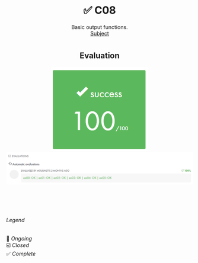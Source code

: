 # <h1 align="center"> :white_check_mark: C08</h1>
<p align="center">
Basic output functions.<br>
<a href="../Resources/Subjects/en.subject_C08.pdf">Subject</a>
</p>

# <h2 align="center"> Evaluation </h1>
<p align="center">
<a><img src="../Resources/Evals/grade_C08.png" alt="evaluation2" class="centerImage"/></a><br />
<a><img src="../Resources/Evals/grades_C08.png" alt="evaluation" width=1000 class="centerImage"/></a><br />
</p>

<br>
<br>
<br>

###### Legend
:black_square_button: _Ongoing_<br />
:ballot_box_with_check: _Closed_<br />
:white_check_mark: _Complete_<br />
